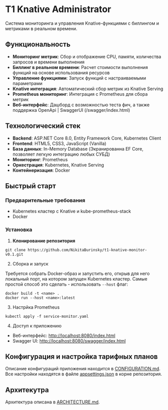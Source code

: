 # T1 Knative Administrator

Система мониторинга и управления Knative-функциями с биллингом и метриками в реальном времени.

## Функциональность

- **Мониторинг метрик**: Сбор и отображение CPU, памяти, количества запросов и времени выполнения
- **Биллинг в реальном времени**: Расчет стоимости выполнения функций на основе использования ресурсов
- **Управление функциями**: Запуск функций с настраиваемыми параметрами
- **Knative интеграция**: Автоматический сбор метрик из Knative Serving
- **Prometheus мониторинг**: Интеграция с Prometheus для сбора метрик
- **Веб-интерфейс**: Дашборд с возможностью теста фич, а также поддержка OpenApi | SwaggerUI (/swagger/index.html)

## Технологический стек

- **Backend**: ASP.NET Core 8.0, Entity Framework Core, Kubernetes Client
- **Frontend**: HTML5, CSS3, JavaScript (Vanilla)
- **База данных**: In-Memory Database (Экранированна EF Core, позволяет легкую интеграцию любых СУБД)
- **Мониторинг**: Prometheus
- **Оркестрация**: Kubernetes, Knative Serving
- **Контейнеризация**: Docker

## Быстрый старт

### Предварительные требования

- Kubernetes кластер с Knative и kube-prometheus-stack
- Docker

### Установка

1. **Клонирование репозитория**

```
git clone https://github.com/NikitaBurinsky/t1-knative-monitor-v0.1.git
```

2. Сборка и запуск

Требуется собрать Docker-образ и запустить его, открыв для него локальный порт,
на котором запущен Kubernetes кластер. Самые простой способ это сделать - использовать
`--host` флаг:

```
docker build -t <name> .
docker run --host <name>:latest
```

3. Настрйка Prometheus

```
kubectl apply -f service-monitor.yaml
```

4. Доступ к приложению

- Веб-интерфейс: [http://localhost:8080/index.html](http://localhost:8080/index.html)
- Swagger UI: [http://localhost:8080/swagger/index.html](http://localhost:8080/swagger/index.html)

## Конфигурация и настройка тарифных планов

Описание конфигураций приложения находится в [CONFIGURATION.md](CONFIGURATION.md). 
Все настройки находятся в файле [appsettings.json](./appsettings.json) в корне репозитория.

## Архитекутра

Архитектура описана в [ARCHITECTURE.md](ARCHITECTURE.md).
